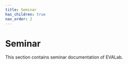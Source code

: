 ```yaml
---
title: Seminar
has_children: true
nav_order: 2
---
```


# Seminar

This section contains seminar documentation of EVALab.
